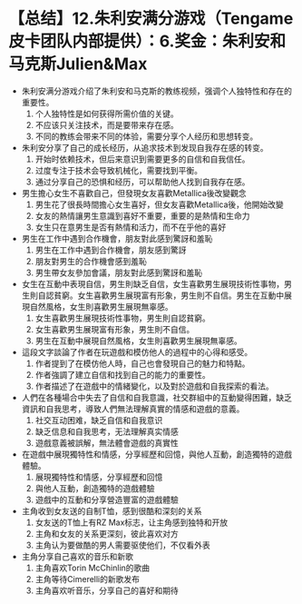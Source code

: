 # 【总结】12.朱利安满分游戏（Tengame皮卡团队内部提供）：6.奖金：朱利安和马克斯Julien&Max

-   朱利安满分游戏介绍了朱利安和马克斯的教练视频，强调个人独特性和存在的重要性。
    1.  个人独特性是如何获得所需价值的关键。
    2.  不应该只关注技术，而是要带来存在感。
    3.  不同的教练会带来不同的体验，需要分享个人经历和思想转变。
-   朱利安分享了自己的成长经历，从追求技术到发现自我存在感的转变。
    1.  开始时依赖技术，但后来意识到需要更多的自信和自我信任。
    2.  过度专注于技术会导致机械化，需要找到平衡。
    3.  通过分享自己的恐惧和经历，可以帮助他人找到自我存在感。
-   男生擔心女生不喜歡自己，但發現女友喜歡Metallica後改變觀念
    1.  男生花了很長時間擔心女生喜好，但女友喜歡Metallica後，他開始改變
    2.  女友的熱情讓男生意識到喜好不重要，重要的是熱情和生命力
    3.  女生只在意男生是否有熱情和活力，而不在乎他的喜好
-   男生在工作中遇到合作機會，朋友對此感到驚訝和羞恥
    1.  男生在工作中遇到合作機會，朋友感到驚訝
    2.  朋友對男生的合作機會感到羞恥
    3.  男生帶女友參加會議，朋友對此感到驚訝和羞恥
-   女生在互動中表現自信，男生則缺乏自信，女生喜歡男生展現技術性事物，男生則自認貧窮。女生喜歡男生展現富有形象，男生則不自信。男生在互動中展現自然風格，女生則喜歡男生展現無辜感。
    1.  女生喜歡男生展現技術性事物，男生則自認貧窮。
    2.  女生喜歡男生展現富有形象，男生則不自信。
    3.  男生在互動中展現自然風格，女生則喜歡男生展現無辜感。
-   這段文字談論了作者在玩遊戲和模仿他人的過程中的心得和感受。
    1.  作者提到了在模仿他人時，自己也會發現自己的魅力和特點。
    2.  作者強調了建立自信和找到自己的能力的重要性。
    3.  作者描述了在遊戲中的情緒變化，以及對於遊戲和自我探索的看法。
-   人們在各種場合中失去了自信和自我意識，社交群組中的互動變得困難，缺乏資訊和自我思考，導致人們無法理解真實的情感和遊戲的意義。
    1.  社交互动困难，缺乏自信和自我意识
    2.  缺乏信息和自我思考，无法理解真实情感
    3.  遊戲意義被誤解，無法體會遊戲的真實性
-   在遊戲中展現獨特性和情感，分享經歷和回憶，與他人互動，創造獨特的遊戲體驗。
    1.  展現獨特性和情感，分享經歷和回憶
    2.  與他人互動，創造獨特的遊戲體驗
    3.  遊戲中的互動和分享營造豐富的遊戲體驗
-   主角收到女友送的自制T恤，感到很酷和深刻的关系
    1.  女友送的T恤上有RZ Max标志，让主角感到独特和开放
    2.  主角和女友的关系更深刻，彼此喜欢对方
    3.  主角认为要做酷的男人需要驱使他们，不仅看外表
-   主角分享自己喜欢的音乐和新歌
    1.  主角喜欢Torin McChinlin的歌曲
    2.  主角等待Cimerelli的新歌发布
    3.  主角喜欢听音乐，分享自己的喜好和期待